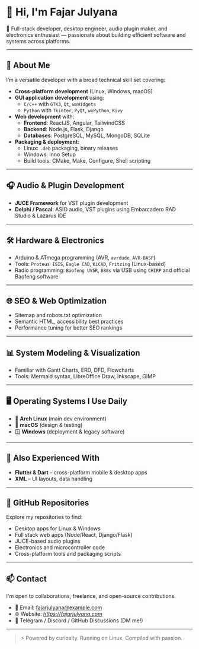 # 👋 Hi, I'm Fajar Julyana

🎯 Full-stack developer, desktop engineer, audio plugin maker, and electronics enthusiast — passionate about building efficient software and systems across platforms.

---

## 🧠 About Me

I’m a versatile developer with a broad technical skill set covering:

- **Cross-platform development** (Linux, Windows, macOS)
- **GUI application development** using:
  - `C/C++` with `GTK3`, `Qt`, `wxWidgets`
  - `Python` with `Tkinter`, `PyQt`, `wxPython`, `Kivy`
- **Web development** with:
  - **Frontend**: ReactJS, Angular, TailwindCSS
  - **Backend**: Node.js, Flask, Django
  - **Databases**: PostgreSQL, MySQL, MongoDB, SQLite
- **Packaging & deployment**:
  - Linux: `.deb` packaging, binary releases
  - Windows: Inno Setup
  - Build tools: CMake, Make, Configure, Shell scripting

---

## 🎧 Audio & Plugin Development

- **JUCE Framework** for VST plugin development
- **Delphi / Pascal**: ASIO audio, VST plugins using Embarcadero RAD Studio & Lazarus IDE

---

## 🛠️ Hardware & Electronics

- Arduino & ATmega programming (AVR, `avrdude`, `AVR-BASP`)
- Tools: `Proteus ISIS`, `Eagle CAD`, `KiCAD`, `Fritzing` (Linux-based)
- Radio programming: `Baofeng UV5R`, `888s` via USB using `CHIRP` and official Baofeng software

---

## 🌐 SEO & Web Optimization

- Sitemap and robots.txt optimization
- Semantic HTML, accessibility best practices
- Performance tuning for better SEO rankings

---

## 📊 System Modeling & Visualization

- Familiar with Gantt Charts, ERD, DFD, Flowcharts
- Tools: Mermaid syntax, LibreOffice Draw, Inkscape, GIMP

---

## 🖥️ Operating Systems I Use Daily

- 🐧 **Arch Linux** (main dev environment)
- 🍏 **macOS** (design & testing)
- 🪟 **Windows** (deployment & legacy software)

---

## 📱 Also Experienced With

- **Flutter & Dart** – cross-platform mobile & desktop apps
- **XML** – UI layouts, data handling

---

## 📂 GitHub Repositories

Explore my repositories to find:

- Desktop apps for Linux & Windows  
- Full stack web apps (Node/React, Django/Flask)  
- JUCE-based audio plugins  
- Electronics and microcontroller code  
- Cross-platform tools and packaging scripts

---

## 📫 Contact

I'm open to collaborations, freelance, and open-source contributions.

- 📧 Email: [fajarjulyana@example.com](mailto:fajarjulyana@example.com)  
- 🌐 Website: *https://fajarjulyana.com*  
- 💬 Telegram / Discord / GitHub Discussions (DM me!)

---

> ⚡ Powered by curiosity. Running on Linux. Compiled with passion.
